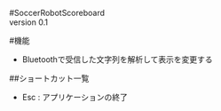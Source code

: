 #SoccerRobotScoreboard  
version 0.1

#機能
* Bluetoothで受信した文字列を解析して表示を変更する

##ショートカット一覧  
* Esc	: アプリケーションの終了
